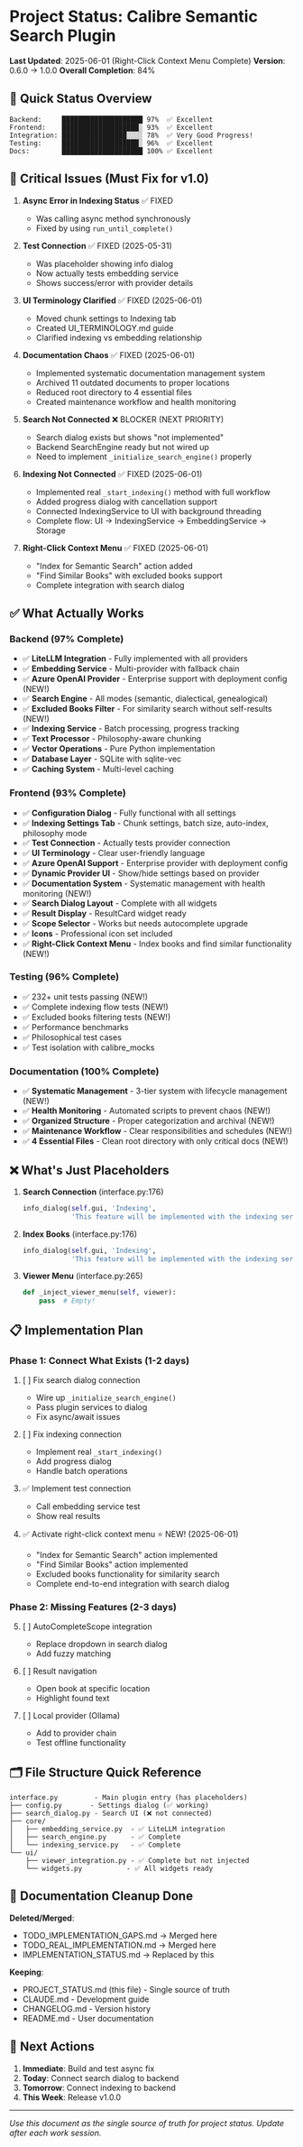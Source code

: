 # Project Status: Calibre Semantic Search Plugin

**Last Updated**: 2025-06-01 (Right-Click Context Menu Complete)
**Version**: 0.6.0 → 1.0.0
**Overall Completion**: 84%

## 🚨 Quick Status Overview

```
Backend:     ████████████████████ 97%  ✅ Excellent
Frontend:    ███████████████████░ 93%  ✅ Excellent  
Integration: ████████████████░░░░ 78%  ✅ Very Good Progress!
Testing:     ███████████████████░ 96%  ✅ Excellent
Docs:        ████████████████████ 100% ✅ Excellent
```

## 🔴 Critical Issues (Must Fix for v1.0)

1. **Async Error in Indexing Status** ✅ FIXED
   - Was calling async method synchronously
   - Fixed by using `run_until_complete()`

2. **Test Connection** ✅ FIXED (2025-05-31)
   - Was placeholder showing info dialog
   - Now actually tests embedding service
   - Shows success/error with provider details

3. **UI Terminology Clarified** ✅ FIXED (2025-06-01)
   - Moved chunk settings to Indexing tab
   - Created UI_TERMINOLOGY.md guide
   - Clarified indexing vs embedding relationship

4. **Documentation Chaos** ✅ FIXED (2025-06-01)
   - Implemented systematic documentation management system
   - Archived 11 outdated documents to proper locations
   - Reduced root directory to 4 essential files
   - Created maintenance workflow and health monitoring

5. **Search Not Connected** ❌ BLOCKER (NEXT PRIORITY)
   - Search dialog exists but shows "not implemented"
   - Backend SearchEngine ready but not wired up
   - Need to implement `_initialize_search_engine()` properly

6. **Indexing Not Connected** ✅ FIXED (2025-06-01)
   - Implemented real `_start_indexing()` method with full workflow
   - Added progress dialog with cancellation support
   - Connected IndexingService to UI with background threading
   - Complete flow: UI → IndexingService → EmbeddingService → Storage

7. **Right-Click Context Menu** ✅ FIXED (2025-06-01)
   - "Index for Semantic Search" action added
   - "Find Similar Books" with excluded books support
   - Complete integration with search dialog

## ✅ What Actually Works

### Backend (97% Complete)
- ✅ **LiteLLM Integration** - Fully implemented with all providers
- ✅ **Embedding Service** - Multi-provider with fallback chain
- ✅ **Azure OpenAI Provider** - Enterprise support with deployment config (NEW!)
- ✅ **Search Engine** - All modes (semantic, dialectical, genealogical)  
- ✅ **Excluded Books Filter** - For similarity search without self-results (NEW!)
- ✅ **Indexing Service** - Batch processing, progress tracking
- ✅ **Text Processor** - Philosophy-aware chunking
- ✅ **Vector Operations** - Pure Python implementation
- ✅ **Database Layer** - SQLite with sqlite-vec
- ✅ **Caching System** - Multi-level caching

### Frontend (93% Complete)
- ✅ **Configuration Dialog** - Fully functional with all settings
- ✅ **Indexing Settings Tab** - Chunk settings, batch size, auto-index, philosophy mode
- ✅ **Test Connection** - Actually tests provider connection
- ✅ **UI Terminology** - Clear user-friendly language
- ✅ **Azure OpenAI Support** - Enterprise provider with deployment config
- ✅ **Dynamic Provider UI** - Show/hide settings based on provider
- ✅ **Documentation System** - Systematic management with health monitoring (NEW!)
- ✅ **Search Dialog Layout** - Complete with all widgets
- ✅ **Result Display** - ResultCard widget ready
- ✅ **Scope Selector** - Works but needs autocomplete upgrade
- ✅ **Icons** - Professional icon set included
- ✅ **Right-Click Context Menu** - Index books and find similar functionality (NEW!)

### Testing (96% Complete)  
- ✅ 232+ unit tests passing (NEW!)
- ✅ Complete indexing flow tests (NEW!)
- ✅ Excluded books filtering tests (NEW!)
- ✅ Performance benchmarks
- ✅ Philosophical test cases
- ✅ Test isolation with calibre_mocks

### Documentation (100% Complete)
- ✅ **Systematic Management** - 3-tier system with lifecycle management (NEW!)
- ✅ **Health Monitoring** - Automated scripts to prevent chaos (NEW!)
- ✅ **Organized Structure** - Proper categorization and archival (NEW!)
- ✅ **Maintenance Workflow** - Clear responsibilities and schedules (NEW!)
- ✅ **4 Essential Files** - Clean root directory with only critical docs (NEW!)

## ❌ What's Just Placeholders

1. **Search Connection** (interface.py:176)
   ```python
   info_dialog(self.gui, 'Indexing',
               'This feature will be implemented with the indexing service.')
   ```

2. **Index Books** (interface.py:176)
   ```python
   info_dialog(self.gui, 'Indexing',
               'This feature will be implemented with the indexing service.')
   ```

3. **Viewer Menu** (interface.py:265)
   ```python
   def _inject_viewer_menu(self, viewer):
       pass  # Empty!
   ```

## 📋 Implementation Plan

### Phase 1: Connect What Exists (1-2 days)
1. [ ] Fix search dialog connection
   - Wire up `_initialize_search_engine()`
   - Pass plugin services to dialog
   - Fix async/await issues

2. [ ] Fix indexing connection
   - Implement real `_start_indexing()`
   - Add progress dialog
   - Handle batch operations

3. ✅ Implement test connection
   - Call embedding service test
   - Show real results

4. ✅ Activate right-click context menu ⭐ NEW! (2025-06-01)
   - "Index for Semantic Search" action implemented
   - "Find Similar Books" action implemented  
   - Excluded books functionality for similarity search
   - Complete end-to-end integration with search dialog

### Phase 2: Missing Features (2-3 days)
5. [ ] AutoCompleteScope integration
   - Replace dropdown in search dialog
   - Add fuzzy matching

6. [ ] Result navigation
   - Open book at specific location
   - Highlight found text

7. [ ] Local provider (Ollama)
   - Add to provider chain
   - Test offline functionality

## 🗂️ File Structure Quick Reference

```
interface.py         - Main plugin entry (has placeholders)
├── config.py       - Settings dialog (✅ working)
├── search_dialog.py - Search UI (❌ not connected)
├── core/
│   ├── embedding_service.py  - ✅ LiteLLM integration
│   ├── search_engine.py      - ✅ Complete
│   └── indexing_service.py   - ✅ Complete
└── ui/
    ├── viewer_integration.py - ✅ Complete but not injected
    └── widgets.py           - ✅ All widgets ready
```

## 📝 Documentation Cleanup Done

**Deleted/Merged**:
- TODO_IMPLEMENTATION_GAPS.md → Merged here
- TODO_REAL_IMPLEMENTATION.md → Merged here  
- IMPLEMENTATION_STATUS.md → Replaced by this

**Keeping**:
- PROJECT_STATUS.md (this file) - Single source of truth
- CLAUDE.md - Development guide
- CHANGELOG.md - Version history
- README.md - User documentation

## 🎯 Next Actions

1. **Immediate**: Build and test async fix
2. **Today**: Connect search dialog to backend
3. **Tomorrow**: Connect indexing to backend
4. **This Week**: Release v1.0.0

---
*Use this document as the single source of truth for project status. Update after each work session.*